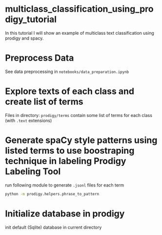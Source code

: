 # multiclass_classification_using_prodigy_tutorial
In this tutorial I will show an example of multiclass text classification using prodigy and spacy. 


# Preprocess Data
See data preprocessing in ``notebooks/data_preparation.ipynb``

# Explore texts of each class and create list of terms
Files in directory: ``prodigy/terms`` contain some list of terms for each class (with `.text` extensions)

# Generate spaCy style patterns using listed terms to use boostraping technique in labeling Prodigy Labeling Tool
run following module to generate `.jsonl` files for each term
```bash
python -m prodigy.helpers.phrase_to_pattern
``` 

# Initialize database in prodigy
init default (Sqlite) database in current directory
```bash

```